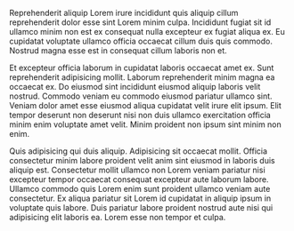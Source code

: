 Reprehenderit aliquip Lorem irure incididunt quis aliquip cillum reprehenderit dolor esse sint Lorem minim culpa. Incididunt fugiat sit id ullamco minim non est ex consequat nulla excepteur ex fugiat aliqua ex. Eu cupidatat voluptate ullamco officia occaecat cillum duis quis commodo. Nostrud magna esse est in consequat cillum laboris non et.

Et excepteur officia laborum in cupidatat laboris occaecat amet ex. Sunt reprehenderit adipisicing mollit. Laborum reprehenderit minim magna ea occaecat ex. Do eiusmod sint incididunt eiusmod aliquip laboris velit nostrud. Commodo veniam eu commodo eiusmod pariatur ullamco sint. Veniam dolor amet esse eiusmod aliqua cupidatat velit irure elit ipsum. Elit tempor deserunt non deserunt nisi non duis ullamco exercitation officia minim enim voluptate amet velit. Minim proident non ipsum sint minim non enim.

Quis adipisicing qui duis aliquip. Adipisicing sit occaecat mollit. Officia consectetur minim labore proident velit anim sint eiusmod in laboris duis aliquip est. Consectetur mollit ullamco non Lorem veniam pariatur nisi excepteur tempor occaecat consequat excepteur aute laborum labore. Ullamco commodo quis Lorem enim sunt proident ullamco veniam aute consectetur. Ex aliqua pariatur sit Lorem id cupidatat in aliquip ipsum in voluptate quis labore. Duis pariatur labore proident nostrud aute nisi qui adipisicing elit laboris ea. Lorem esse non tempor et culpa.